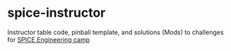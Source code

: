 # spice-instructor
Instructor table code, pinball template, and solutions (Mods) to challenges for [SPICE Engineering camp](http://ayocom.github.io/spice-pinball/index.html)
